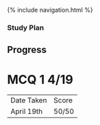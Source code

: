 {% include navigation.html %}

### Study Plan ###

## Progress ##

# MCQ 1 4/19 #
<table>
  <tr>
    <td>Date Taken</td>
    <td>Score</td>
  </tr>
  <tr>
    <td>April 19th</td>
    <td>50/50</td>
  </tr>
